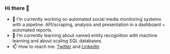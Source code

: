 ### Hi there 👋

- 🔭 I’m currently working on automated social media monitoring systems with a pipeline: API/scraping, analysis and presentation in a dashboard + automated reports.
- 🌱 I’m currently learning about named entity recognition with machine learning and about scaling SQL databases.
- 📫 How to reach me: [Twitter](https://twitter.com/paul_simmering) and [LinkedIn](https://www.linkedin.com/in/paulsimmering/)
